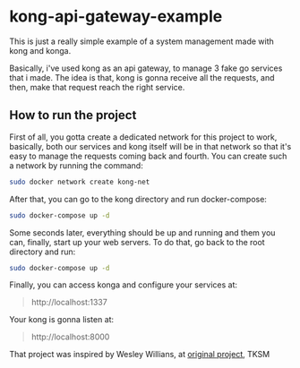 # kong-api-gateway-example

This is just a really simple example of a system management made with kong and konga. 

Basically, i've used kong as an api gateway, to manage 3 fake go services that i made.
The idea is that, kong is gonna receive all the requests, and then, make that request reach 
the right service.


## How to run the project
First of all, you gotta create a dedicated network for this project to work, basically, both our services 
and kong itself will be in that network so that it's easy to manage the requests coming back and fourth. You can 
create such a network by running the command: 

```bash
sudo docker network create kong-net
```
After that, you can go to the kong directory and run docker-compose:

```bash
sudo docker-compose up -d
```

Some seconds later, everything should be up and running and them you can, finally, start up your web servers. To do that, go back to the root directory and run:

```bash
sudo docker-compose up -d
```

Finally, you can access konga and configure your services at:

> http://localhost:1337

Your kong is gonna listen at: 
> http://localhost:8000

That project was inspired by Wesley Willians, at [original project](https://youtu.be/_2GRXgYswhI), TKSM 
